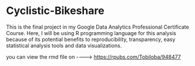 # Cyclistic-Bikeshare
This is the final project in my Google Data Analytics Professional Certificate Course.  Here, I will be using R programming language for this analysis because of its potential benefits to reproducibility, transparency, easy statistical analysis tools and data visualizations.

you can view the rmd file on ----> https://rpubs.com/Tobiloba/948477 
